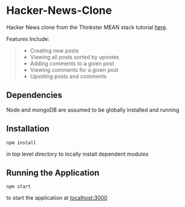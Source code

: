 Hacker-News-Clone
==================
Hacker News clone from the Thinkster MEAN stack tutorial [here](https://thinkster.io/tutorials/mean-stack).

Features Include:
> - Creating new posts
> - Viewing all posts sorted by upvotes
> - Adding comments to a given post
> - Viewing comments for a given post
> - Upvoting posts and comments

Dependencies
--------------------
Node and mongoDB are assumed to be globally installed and running


Installation
-----------------
```shell
npm install
```
in top level directory to locally install dependent modules

Running the Application
--------------
```shell
npm start
```
to start the application at [localhost:3000](http://www.localhost:3000)
